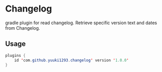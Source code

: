 # Changelog
gradle plugin for read changelog. Retrieve specific version text and dates from Changelog.

## Usage
```java build.gradle
plugins {
    id 'com.github.yuuki1293.changelog' version '1.0.0'
}
```
